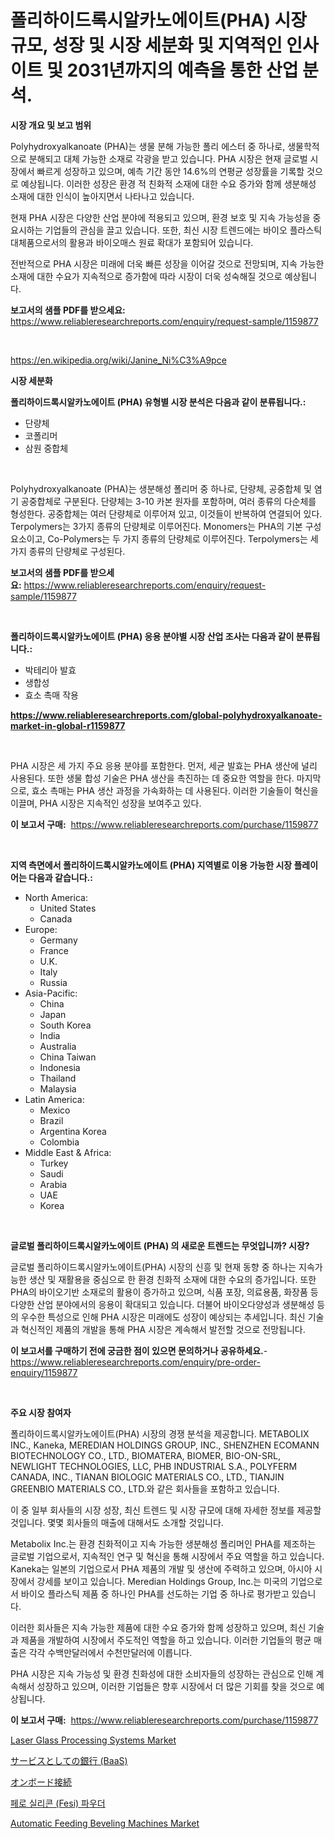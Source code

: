 <p><h1>폴리하이드록시알카노에이트(PHA) 시장 규모, 성장 및 시장 세분화 및 지역적인 인사이트 및 2031년까지의 예측을 통한 산업 분석.</h1></p><p><strong>시장 개요 및 보고 범위</strong></p>
<p><p>Polyhydroxyalkanoate (PHA)는 생물 분해 가능한 폴리 에스터 중 하나로, 생물학적으로 분해되고 대체 가능한 소재로 각광을 받고 있습니다. PHA 시장은 현재 글로벌 시장에서 빠르게 성장하고 있으며, 예측 기간 동안 14.6%의 연평균 성장률을 기록할 것으로 예상됩니다. 이러한 성장은 환경 적 친화적 소재에 대한 수요 증가와 함께 생분해성 소재에 대한 인식이 높아지면서 나타나고 있습니다. </p><p>현재 PHA 시장은 다양한 산업 분야에 적용되고 있으며, 환경 보호 및 지속 가능성을 중요시하는 기업들의 관심을 끌고 있습니다. 또한, 최신 시장 트렌드에는 바이오 플라스틱 대체품으로서의 활용과 바이오매스 원료 확대가 포함되어 있습니다. </p><p>전반적으로 PHA 시장은 미래에 더욱 빠른 성장을 이어갈 것으로 전망되며, 지속 가능한 소재에 대한 수요가 지속적으로 증가함에 따라 시장이 더욱 성숙해질 것으로 예상됩니다.</p></p>
<p><strong>보고서의 샘플 PDF를 받으세요:</strong> <a href="https://www.reliableresearchreports.com/enquiry/request-sample/1159877">https://www.reliableresearchreports.com/enquiry/request-sample/1159877</a></p>
<p>&nbsp;</p>
<p><a href="https://en.wikipedia.org/wiki/Janine_Ni%C3%A9pce">https://en.wikipedia.org/wiki/Janine_Ni%C3%A9pce</a></p>
<p><strong>시장 세분화</strong></p>
<p><strong>폴리하이드록시알카노에이트 (PHA) 유형별 시장 분석은 다음과 같이 분류됩니다.:</strong></p>
<p><ul><li>단량체</li><li>코폴리머</li><li>삼원 중합체</li></ul></p>
<p>&nbsp;</p>
<p><p>Polyhydroxyalkanoate (PHA)는 생분해성 폴리머 중 하나로, 단량체, 공중합체 및 염기 공중합체로 구분된다. 단량체는 3-10 카본 원자를 포함하며, 여러 종류의 다순체를 형성한다. 공중합체는 여러 단량체로 이루어져 있고, 이것들이 반복하여 연결되어 있다. Terpolymers는 3가지 종류의 단량체로 이루어진다. Monomers는 PHA의 기본 구성 요소이고, Co-Polymers는 두 가지 종류의 단량체로 이루어진다. Terpolymers는 세 가지 종류의 단량체로 구성된다.</p></p>
<p><strong>보고서의 샘플 PDF를 받으세요:</strong>&nbsp;<a href="https://www.reliableresearchreports.com/enquiry/request-sample/1159877">https://www.reliableresearchreports.com/enquiry/request-sample/1159877</a></p>
<p>&nbsp;</p>
<p><strong> 폴리하이드록시알카노에이트 (PHA) 응용 분야별 시장 산업 조사는 다음과 같이 분류됩니다.:</strong></p>
<p><ul><li>박테리아 발효</li><li>생합성</li><li>효소 촉매 작용</li></ul></p>
<p><strong><a href="https://www.reliableresearchreports.com/global-polyhydroxyalkanoate-market-in-global-r1159877">https://www.reliableresearchreports.com/global-polyhydroxyalkanoate-market-in-global-r1159877</a></strong></p>
<p>&nbsp;</p>
<p><p>PHA 시장은 세 가지 주요 응용 분야를 포함한다. 먼저, 세균 발효는 PHA 생산에 널리 사용된다. 또한 생물 합성 기술은 PHA 생산을 촉진하는 데 중요한 역할을 한다. 마지막으로, 효소 촉매는 PHA 생산 과정을 가속화하는 데 사용된다. 이러한 기술들이 혁신을 이끌며, PHA 시장은 지속적인 성장을 보여주고 있다.</p></p>
<p><strong>이 보고서 구매:</strong>&nbsp; <a href="https://www.reliableresearchreports.com/purchase/1159877">https://www.reliableresearchreports.com/purchase/1159877</a></p>
<p>&nbsp;</p>
<p><strong>지역 측면에서 폴리하이드록시알카노에이트 (PHA) 지역별로 이용 가능한 시장 플레이어는 다음과 같습니다.:</strong></p>
<p><ul>
    <li>
        North America:
        <ul>
            <li>United States</li>
            <li>Canada</li>
        </ul>
    </li>
    <li>
        Europe:
        <ul>
            <li>Germany</li>
            <li>France</li>
            <li>U.K.</li>
            <li>Italy</li>
            <li>Russia</li>
        </ul>
    </li>
    <li>
        Asia-Pacific:
        <ul>
            <li>China</li>
            <li>Japan</li>
            <li>South Korea</li>
            <li>India</li>
            <li>Australia</li>
            <li>China Taiwan</li>
            <li>Indonesia</li>
            <li>Thailand</li>
            <li>Malaysia</li>
        </ul>
    </li>
    <li>
        Latin America:
        <ul>
            <li>Mexico</li>
            <li>Brazil</li>
            <li>Argentina Korea</li>
            <li>Colombia</li>
        </ul>
    </li>
    <li>
        Middle East & Africa:
        <ul>
            <li>Turkey</li>
            <li>Saudi</li>
            <li>Arabia</li>
            <li>UAE</li>
            <li>Korea</li>
        </ul>
    </li>
    </ul></p>
<p>&nbsp;</p>
<p><strong>글로벌 폴리하이드록시알카노에이트 (PHA) 의 새로운 트렌드는 무엇입니까? 시장?</strong></p>
<p><p>글로벌 폴리하이드록시알카노에이트(PHA) 시장의 신흥 및 현재 동향 중 하나는 지속가능한 생산 및 재활용을 중심으로 한 환경 친화적 소재에 대한 수요의 증가입니다. 또한 PHA의 바이오기반 소재로의 활용이 증가하고 있으며, 식품 포장, 의료용품, 화장품 등 다양한 산업 분야에서의 응용이 확대되고 있습니다. 더불어 바이오다양성과 생분해성 등의 우수한 특성으로 인해 PHA 시장은 미래에도 성장이 예상되는 추세입니다. 최신 기술과 혁신적인 제품의 개발을 통해 PHA 시장은 계속해서 발전할 것으로 전망됩니다.</p></p>
<p><strong>이 보고서를 구매하기 전에 궁금한 점이 있으면 문의하거나 공유하세요.</strong>- <a href="https://www.reliableresearchreports.com/enquiry/pre-order-enquiry/1159877">https://www.reliableresearchreports.com/enquiry/pre-order-enquiry/1159877</a></p>
<p>&nbsp;</p>
<p><strong>주요 시장 참여자</strong></p>
<p><p>폴리하이드록시알카노에이트(PHA) 시장의 경쟁 분석을 제공합니다. METABOLIX INC., Kaneka, MEREDIAN HOLDINGS GROUP, INC., SHENZHEN ECOMANN BIOTECHNOLOGY CO., LTD., BIOMATERA, BIOMER, BIO-ON-SRL, NEWLIGHT TECHNOLOGIES, LLC, PHB INDUSTRIAL S.A., POLYFERM CANADA, INC., TIANAN BIOLOGIC MATERIALS CO., LTD., TIANJIN GREENBIO MATERIALS CO., LTD.와 같은 회사들을 포함하고 있습니다. </p><p>이 중 일부 회사들의 시장 성장, 최신 트렌드 및 시장 규모에 대해 자세한 정보를 제공할 것입니다. 몇몇 회사들의 매출에 대해서도 소개할 것입니다. </p><p>Metabolix Inc.는 환경 친화적이고 지속 가능한 생분해성 폴리머인 PHA를 제조하는 글로벌 기업으로서, 지속적인 연구 및 혁신을 통해 시장에서 주요 역할을 하고 있습니다. Kaneka는 일본의 기업으로서 PHA 제품의 개발 및 생산에 주력하고 있으며, 아시아 시장에서 강세를 보이고 있습니다. Meredian Holdings Group, Inc.는 미국의 기업으로서 바이오 플라스틱 제품 중 하나인 PHA를 선도하는 기업 중 하나로 평가받고 있습니다.</p><p>이러한 회사들은 지속 가능한 제품에 대한 수요 증가와 함께 성장하고 있으며, 최신 기술과 제품을 개발하여 시장에서 주도적인 역할을 하고 있습니다. 이러한 기업들의 평균 매출은 각각 수백만달러에서 수천만달러에 이릅니다.</p><p>PHA 시장은 지속 가능성 및 환경 친화성에 대한 소비자들의 성장하는 관심으로 인해 계속해서 성장하고 있으며, 이러한 기업들은 향후 시장에서 더 많은 기회를 찾을 것으로 예상됩니다.</p></p>
<p><strong>이 보고서 구매:</strong>&nbsp;&nbsp;<a href="https://www.reliableresearchreports.com/purchase/1159877">https://www.reliableresearchreports.com/purchase/1159877</a></p>
<p><p><a href="https://issuu.com/reportprime-2/docs/laser-glass-processing-systems-market-size-2030.pp">Laser Glass Processing Systems Market</a></p><p><a href="https://medium.com/@attyourniture/%E3%83%90%E3%83%B3%E3%82%AD%E3%83%B3%E3%82%B0-%E3%82%A2%E3%82%BA-%E3%82%A2-%E3%82%B5%E3%83%BC%E3%83%93%E3%82%B9-baas-%E5%B8%82%E5%A0%B4-%E5%B8%82%E5%A0%B4%E3%82%B7%E3%82%A7%E3%82%A2-%E5%B8%82%E5%A0%B4%E5%8B%95%E5%90%91-%E3%81%8A%E3%82%88%E3%81%B3%E5%B0%86%E6%9D%A5%E3%81%AE%E6%88%90%E9%95%B7%E3%82%92%E6%8E%A2%E3%82%8B-54ebb3eab505">サービスとしての銀行 (BaaS)</a></p><p><a href="https://medium.com/@demarcuskuhlman/%E3%82%AA%E3%83%B3%E3%83%9C%E3%83%BC%E3%83%89%E6%8E%A5%E7%B6%9A%E5%B8%82%E5%A0%B4%E5%88%86%E6%9E%90-%E3%81%9D%E3%81%AEcagr-%E5%B8%82%E5%A0%B4%E3%82%BB%E3%82%B0%E3%83%A1%E3%83%B3%E3%83%86%E3%83%BC%E3%82%B7%E3%83%A7%E3%83%B3-%E4%B8%96%E7%95%8C%E7%94%A3%E6%A5%AD%E3%81%AE%E6%A6%82%E8%A6%81-df6c150fd810">オンボード接続</a></p><p><a href="https://github.com/laholand/Market-Research-Report-List-4/blob/main/1878594133918.md">페로 실리콘 (Fesi) 파우더</a></p><p><a href="https://issuu.com/reportprime-2/docs/automatic-feeding-beveling-machines-market-size-20">Automatic Feeding Beveling Machines Market</a></p></p>